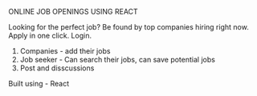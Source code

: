 ONLINE JOB OPENINGS USING REACT 

Looking for the perfect job? Be found by top companies hiring right now. Apply in one click. Login.

1. Companies - add their jobs 
2. Job seeker - Can search their jobs, can save potential jobs 
3. Post and disscussions 

Built using - React
